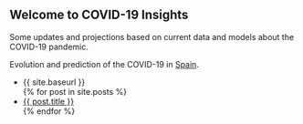 ## Welcome to COVID-19 Insights

Some updates and projections based on current data and models about the COVID-19 pandemic.

Evolution and prediction of the COVID-19 in [Spain](https://github.com/pablocarb/covid19/blob/master/covid-19-predictions.ipynb).

<ul>
<li>
{{ site.baseurl }}</li>
  {% for post in site.posts %}
    <li>
      <a href="{{{ post.url }}">{{ post.title }}</a>
    </li>
  {% endfor %}
</ul>
